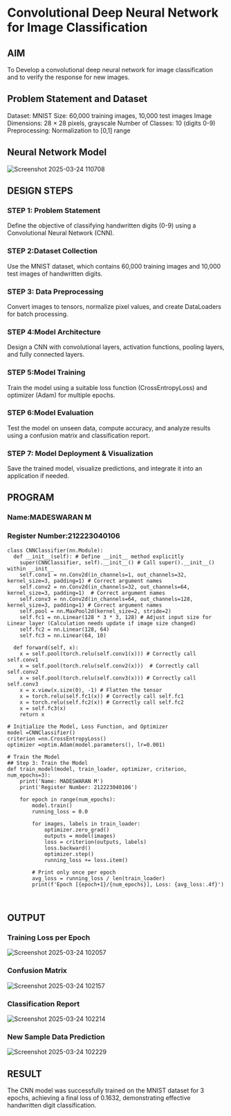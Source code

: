# Convolutional Deep Neural Network for Image Classification

## AIM

To Develop a convolutional deep neural network for image classification and to verify the response for new images.

## Problem Statement and Dataset

Dataset: MNIST
Size: 60,000 training images, 10,000 test images
Image Dimensions: 28 × 28 pixels, grayscale
Number of Classes: 10 (digits 0-9)
Preprocessing: Normalization to [0,1] range

## Neural Network Model
![Screenshot 2025-03-24 110708](https://github.com/user-attachments/assets/4be359c3-9ad3-4e92-b03d-8a1c66775ad0)



## DESIGN STEPS

### STEP 1: Problem Statement
Define the objective of classifying handwritten digits (0-9) using a Convolutional Neural Network (CNN).

### STEP 2:Dataset Collection
Use the MNIST dataset, which contains 60,000 training images and 10,000 test images of handwritten digits.
### STEP 3: Data Preprocessing
Convert images to tensors, normalize pixel values, and create DataLoaders for batch processing.
### STEP 4:Model Architecture
Design a CNN with convolutional layers, activation functions, pooling layers, and fully connected layers.
### STEP 5:Model Training
Train the model using a suitable loss function (CrossEntropyLoss) and optimizer (Adam) for multiple epochs.
### STEP 6:Model Evaluation
Test the model on unseen data, compute accuracy, and analyze results using a confusion matrix and classification report.
### STEP 7: Model Deployment & Visualization
Save the trained model, visualize predictions, and integrate it into an application if needed.
## PROGRAM

### Name:MADESWARAN M
### Register Number:212223040106
```
class CNNClassifier(nn.Module):
  def __init__(self): # Define __init__ method explicitly
    super(CNNClassifier, self).__init__() # Call super().__init__() within __init__
    self.conv1 = nn.Conv2d(in_channels=1, out_channels=32, kernel_size=3, padding=1) # Correct argument names
    self.conv2 = nn.Conv2d(in_channels=32, out_channels=64, kernel_size=3, padding=1)  # Correct argument names
    self.conv3 = nn.Conv2d(in_channels=64, out_channels=128, kernel_size=3, padding=1) # Correct argument names
    self.pool = nn.MaxPool2d(kernel_size=2, stride=2)
    self.fc1 = nn.Linear(128 * 3 * 3, 128) # Adjust input size for Linear layer (Calculation needs update if image size changed)
    self.fc2 = nn.Linear(128, 64)
    self.fc3 = nn.Linear(64, 10)

  def forward(self, x):
    x = self.pool(torch.relu(self.conv1(x))) # Correctly call self.conv1
    x = self.pool(torch.relu(self.conv2(x)))  # Correctly call self.conv2
    x = self.pool(torch.relu(self.conv3(x))) # Correctly call self.conv3
    x = x.view(x.size(0), -1) # Flatten the tensor
    x = torch.relu(self.fc1(x)) # Correctly call self.fc1
    x = torch.relu(self.fc2(x)) # Correctly call self.fc2
    x = self.fc3(x)
    return x
```

```
# Initialize the Model, Loss Function, and Optimizer
model =CNNClassifier()
criterion =nn.CrossEntropyLoss()
optimizer =optim.Adam(model.parameters(), lr=0.001)

```

```
# Train the Model
## Step 3: Train the Model
def train_model(model, train_loader, optimizer, criterion, num_epochs=3):
    print('Name: MADESWARAN M')
    print('Register Number: 212223040106')

    for epoch in range(num_epochs):
        model.train()
        running_loss = 0.0
        
        for images, labels in train_loader:
            optimizer.zero_grad()
            outputs = model(images)
            loss = criterion(outputs, labels)
            loss.backward()
            optimizer.step()
            running_loss += loss.item()
        
        # Print only once per epoch
        avg_loss = running_loss / len(train_loader)
        print(f'Epoch [{epoch+1}/{num_epochs}], Loss: {avg_loss:.4f}')



```

## OUTPUT
### Training Loss per Epoch

![Screenshot 2025-03-24 102057](https://github.com/user-attachments/assets/2837f4b3-b786-4eea-989a-058c4acf5b22)


### Confusion Matrix

![Screenshot 2025-03-24 102157](https://github.com/user-attachments/assets/040c827d-200e-4894-906d-9d924d578c63)


### Classification Report

![Screenshot 2025-03-24 102214](https://github.com/user-attachments/assets/42ccc2b4-0de5-4d9d-a109-5ae56660cb8c)



### New Sample Data Prediction
![Screenshot 2025-03-24 102229](https://github.com/user-attachments/assets/4498207d-f252-4fd0-9413-ede2571d3529)


## RESULT
The CNN model was successfully trained on the MNIST dataset for 3 epochs, achieving a final loss of 0.1632, demonstrating effective handwritten digit classification.
